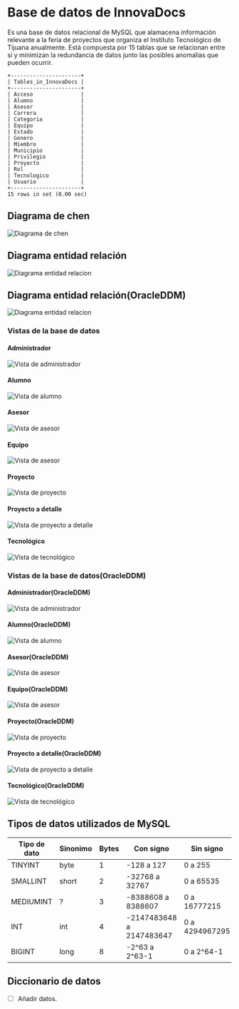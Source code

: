 # Base de datos de InnovaDocs
Es una base de datos relacional de MySQL que alamacena información relevante a la feria de proyectos que organiza el Instituto Tecnológico de Tijuana anualmente. Está compuesta por 15 tablas que se relacionan entre sí y minimizan la redundancia de datos junto las posibles anomalías que pueden ocurrir.
```
+----------------------+
| Tables_in_InnovaDocs |
+----------------------+
| Acceso               |
| Alumno               |
| Asesor               |
| Carrera              |
| Categoria            |
| Equipo               |
| Estado               |
| Genero               |
| Miembro              |
| Municipio            |
| Privilegio           |
| Proyecto             |
| Rol                  |
| Tecnologico          |
| Usuario              |
+----------------------+
15 rows in set (0.00 sec)
```

## Diagrama de chen
![Diagrama de chen](diagramas/innovadocs-er.png)

## Diagrama entidad relación
![Diagrama entidad relacion](diagramas/innovadocs-pata-de-gallo.png)

## Diagrama entidad relación(OracleDDM)
![Diagrama entidad relacion](diagramas/innovadosc-pata-de-gallo(OracleDDM).png)

### Vistas de la base de datos
#### Administrador
![Vista de administrador](diagramas/vistas/admin.png)
#### Alumno
![Vista de alumno](diagramas/vistas/alumno.png)
#### Asesor
![Vista de asesor](diagramas/vistas/asesor.png)
#### Equipo
![Vista de asesor](diagramas/vistas/equipo.png)
#### Proyecto
![Vista de proyecto](diagramas/vistas/proyecto.png)
#### Proyecto a detalle
![Vista de proyecto a detalle](diagramas/vistas/proyecto_detalle.png)
#### Tecnológico
![Vista de tecnológico](diagramas/vistas/tecnologico.png)

### Vistas de la base de datos(OracleDDM)
#### Administrador(OracleDDM)
![Vista de administrador](diagramas/vistas/admin(ODDM).png)
#### Alumno(OracleDDM)
![Vista de alumno](diagramas/vistas/alumno(ODDM).png)
#### Asesor(OracleDDM)
![Vista de asesor](diagramas/vistas/asesor(ODDM).png)
#### Equipo(OracleDDM)
![Vista de asesor](diagramas/vistas/equipo(ODDM).png)
#### Proyecto(OracleDDM)
![Vista de proyecto](diagramas/vistas/proyecto(ODDM).png)
#### Proyecto a detalle(OracleDDM)
![Vista de proyecto a detalle](diagramas/vistas/proyecto_detalle(ODDM).png)
#### Tecnológico(OracleDDM)
![Vista de tecnológico](diagramas/vistas/tecnologico(ODDM).png)

## Tipos de datos utilizados de MySQL
Tipo de dato | Sinonimo | Bytes | Con signo | Sin signo 
-------------|----------|-------|-----------|----------
TINYINT | byte | 1 | -128 a 127 | 0 a 255
SMALLINT | short | 2 | -32768 a 32767 | 0 a 65535
MEDIUMINT | ? | 3 | -8388608 a 8388607 | 0 a 16777215
INT | int | 4 | -2147483648 a 2147483647 | 0 a 4294967295
BIGINT | long | 8 | -2^63 a 2^63-1 | 0 a 2^64-1



## Diccionario de datos
- [ ] Añadir datos.
